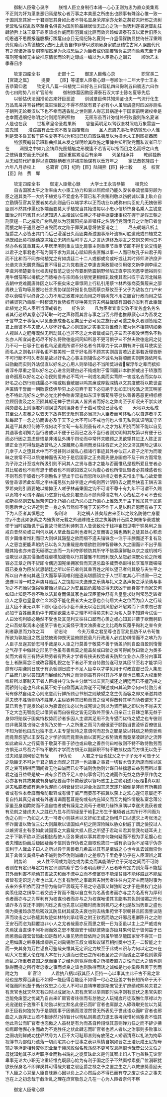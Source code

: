 　　御制人臣儆心录序
　　朕惟人臣立身制行本诸一心心正则为忠为直众美集焉不正则为奸为慝羣恶归焉是故心者万事之本美恶之所由出也顾事有殊涂心惟一致一于国则忘其家一于君则忘其身如此者不特名显身荣邦家亦允赖之矣若夫奸邪之流树党营私怙权乱政卒至身名俱丧为国厉阶葢縁居恒无正心之功一当势利遂昬迷瞀乱狂肆骄矜上昧王章下乖臣谊或作威而聨羽翼或比匪而效奔趋如谭泰石汉以累世旧臣久叨恩遇不思图报逞臆横行跋扈自恣目无纲纪陈名夏则一介竖儒骤防显拔倚任深重赐赉优隆而乃背德植交法罔上此皆自作罪孽以致陨厥身家朕歴稽往古宵人误国代代有之观诸近事复炯鉴昭然足为永戒恐后之为臣者或仍蹈覆辙负主恩而渝素志至于身罹刑宪悔悼无由故推原情状而论列之録成一编以为人臣儆心之训云
　　顺治乙未季春日序















　　钦定四库全书　　　　史部十二
　　御定人臣儆心录　　　　　　职官类二【官箴之属】
　　提要
　　【臣】等谨案人臣儆心録一卷顺治十二年大学士王永吉恭纂仰邀
　　钦定凡八篇一曰植党二曰好名三曰营私四曰徇利五曰骄志六曰作伪七曰附势八曰旷官前有
　　御制序葢因勲臣谭泰石汉大学士陈名夏等先后
　　以骄怙伏法因推论古来奸臣恶迹
　　训诫羣臣俾共知炯鉴也夫一气流行化生万品鸾枭并育谷稗同滋实理数之不得不然故有君子必有小人虽唐虞盛时四凶亦厕名子朝列无论秦汉以下也不幸而遇昏乱之世则匪人得志其祸遂中于国家前明诸权幸是也幸而遇纲纪修明之时则翔阳所照物
　　无匿形虽百计弥缝终归败露则陈名夏诸人是也在我
　　世祖章皇帝圣裁果断
　　睿鉴英明足以驾驭羣材照临万象雷霆一震鬼蜮
　　潜踪虽有佥壬谅不敢复蹈覆辙而
　　圣人虑周先事杜渐防微恐小人惟利是营多昏其智于陈名夏等不以为积愆已稔自取诛夷反以为操术未工别图揜葢因
　　特颁宸翰普示班聨曲推其未发之谋明绘其欲施之策俾共知所聚党而私议者已毕在
　　洞照之中如九金铸鼎先图魑魅之形傥逢不若皆可以指而目之名而呼之山鬼之伎俩自穷而无所逞也
　　国家重熙累洽百有余年
　　列圣相承并
　　乾纲独断从无如前代奸臣得以盗窃魁柄者岂非祖宗贻谋有以垂万年之
　　家法哉乾隆四十六年八月恭校上
　　总纂官【臣】纪昀【臣】陆锡熊【臣】孙士毅
　　总　校官【臣】陆　费　墀












　　钦定四库全书
　　御定人臣儆心録
　　大学士王永吉恭纂
　　植党论
　　自古国家太平之治率由大小臣工协力和衷以熙庶绩乃能久安长泰流誉靡穷顾为臣之道其类不一大约不植党与不爱虚名不营已私不贪贿利敬以饬躬诚以事上耿介自立勤慎莅官其至要者矣若此则品行以端学术以正而功业以成称曰纯臣庻几无媿彼邪臣则不然其作慝也多端而要莫大乎植党当其始进每以小忠小信矫饰身名乘人主锐意圗治之时巧售其术以邀知遇人主推诚以任待之不疑幸据要津事权在握于是假王朝之刑赏逞一已之威灵广树私朋以为羽翼阳托举直错枉之名阴行党同伐异之计附已者誉而援之跻于通显逆已者毁而攻之陷于罪戻其意将使謇谔之士
　　尽去朝端凡析圭担爵之人必皆出其门而后已浸淫日久而匪类渐滋国事渐坏流祸可胜道哉或曰植党之祸既如此矣将踽踽凉凉独立无耦而后可乎古人之言达道终及朋友之交则又何也曰不然亦各权其重耳夫人平居里闬则重友谊比肩事主则重臣节重臣节即不得复论交情是以君子之事君也不茍为同不求为异其心祗知夙夜匪懈以事一人而已故孔子曰君子周而不比和而不同亦何植党之有如虞廷二十二人或都或俞或吁或让其时师师济济庶尹允谐夫岂无朋党而后世不得目之为党若唐之李逢吉秉政擅权引用张文新李训李续之李虞刘栖楚姜治张权舆程昔范之徒分布要剧势震朝野倾陷正直李宗闵恶李徳裕则引用牛僧孺等以排摈之而徳裕亦与宗闵各分朋党更相倾轧致使其君兴叹于去河北贼易去朝中党难而唐祚因之以不振矣宋之章惇罔上行私引用蔡卞林希张商英黄履来之邵周秩上官均等居要地任言责协谋朋奸报复仇怨而蔡京蔡攸至于父子为敌各立门户宋亦以衰嗟乎以终身之心力不用之致君泽民而用之呼朋树党不用之服官行政而用之怙奸嫉贤究乃毒酿一时秽流万世势权有尽唾笑无穷夫何益哉彼有国者亦奚利有此臣哉此植党之风人臣所当深戒者也
　　好名论
　　凡为臣者宜崇实效不宜务虚名务名者其行必矫其意必浮茍取一时之声称而其言与事之当否弗顾也推原厥心以为吾发之于言举之于事但可以见吾志成吾名足矣至于必可见之施行必可埀之永久者则皆贻之君上而彼不与夫使人人尽怀好名之心则国家之实事又将谁倚为戚为休不相闗切如秦人视越人之肥瘠漠然无所动其心岂非不忠之大者哉或曰孔子曰君子疾没世而名不称名亦人所宜尚也茍尽不好名将败徳逾闲罔知所忌不更可惧乎曰不然夫败徳逾闲之徒乃不可一日容于世者也乌足道哉所谓不好名者令其専力于实以期有济于国耳使实至而名从之则名非浮名讵不甚美惟一意于好名而不顾其实则虽言若近正事若近理皆断不可行断不可久者矣是故以好名之心事主则辅佐必不诚名为将顺而实则阴饰依阿名曰劻勷而实则外沽侃直以好名之心用人则举错必不当所奬进者燿浮华之辈而摈抑者淳朴厚重之儒以好名之心进言则建白必不纯或附于雷同而非本肺腑或出于矫激而自命孤髙以好名之心治民则爱养必不笃兴一利或名美而实背除一害或名去而实存以好名之心饬行则践履必不端或粝食敝服以鸣其亷或厚貎深情以文其度彼将以欺世盗声匿情干誉而一朝败露伎俩毕穷上必见弃于君下必见絶于友如王衍殷浩之流其明鉴也不特此充好名之弊必党比矜争贻害深逺如东汉李膺荀昱等徒以善善恶恶更相标榜立顾厨俊及之名至陨其躯无禆于世此其人皆贤者而好名之弊尚至于斯况夫不崇实效纯务虚名上则误君外则误世内则误身者乎于戯可戒也已营私论
　　天地以无私成其至公人君奉之以驭天下故喜怒无毗刑赏必当况为人臣者而可怀私心以自遂者乎夫私每起于一念之防而害必及于天下之大不可以不戒也何也人惟无私则其识明其守坚其道平其衷坦何徳不成何功不立茍一有私则虽有过人之才为私所挠而皆不能以自见其遇事也明知为当行者或以不便于已而已之及不当行者则又明知其故第以有便于已而必行因之意虑昏愦是非淆乱外拂乎舆论而中常怀夫瞻顾之思欲望其进正人陈正言建正业岂可得哉是故营私之人深藏厥心乘间而发往往假正大之论议济其阴险之谋以几幸于人之堕其术中而不觉甚则以彼私心措诸行事迹其外亦似正人君子之所为而暧昧之衷常不可以质鬼神而告天地于是后国家之正务而先便身圗虑不及于四方而常急为子孙之计至或有所汲引则不问其人之贤与愚才之能与否而惟私是视所爱且誉者必其比昵者也不则有恩于彼者也不则欲招致之以为腹心者也所憎且毁者必其疎逺者也不则有怨于彼者也不则勲名才望出于已右而思所以排挤之者也夫惟出于私心故爱憎毁誉乖谬若此如唐之李林甫忌张九龄李适之卢绚则百计阴陷去之而后快喜王鉷吉温罗希奭则引置要地以排抑正人嗟乎林甫秉国之钧不可谓不尊十有九年不可谓不久赐以贡物不可谓不渥而乃恣意行私恐负君恩而不顾尚得谓之有人心哉私之不可不去也如斯矣然则去私当奈何曰化乃褊心祛乃忌心正乃偏心上惟效忠于主下惟加意于民逺则思后世之公评近则爱一身之名节然仰不愧于天俯不怍于人足以酧君恩而有益于天下为人臣者其慎思之
　　徇利论
　　利之祸人甚矣哉古来臣以之败名防徳亡身覆宗不由此如张禹之内殖货财元载之外通赇赂王戎之执筹防计石崇之聚贿争豪或被僇于当时或贻讥于后世故书儆货利诗刺贪人鲁褒致论于钱神崔烈见嘲于铜臭利之当戒自昔然矣或曰利何以祸人至此哉曰利也者利之反而害之隣也循利之徒其处心积虑昕夕圗维者惟利而已大则纵其谿壑之欲而细不遗夫锱铢念一注于丰腴而遂不复有及人之恵岂更能卑躬约已以名义为重哉是故嗜欲胜则神智昏昧久大之圗而计不出乎眉睫其始也亦未尝无砥砺之志而一为利夺即顿防其所守不惜寡廉鲜耻以求之或机械巧设欺世以遂其侵渔或残虐横加戕物以行其饕餮不知罔利既久丛怨必深既众论之所难容必王章之所不贷即令偶逃国宪坐拥家赀而天道忌盈多藏贾祸讵得长享富厚哉嗟嗟既已委身为臣矣试思朝廷之所以任已者何其重百姓之所以望已者何其殷与夫生平之所以自许者何其逺且大而孶孶焉唯利是逐尚堪腼顔立于人世耶度其心不过圗一已之逸豫耳博一时之声势耳贻后人之饶裕耳夫逸豫之乐孰与礼义之髙声势之浮荣孰与事功之不朽贻以饶裕孰若贻以清白之为安且蹈危履险贪得无厌凶于而身害于而家又何如知止知足不辱不殆以洁其身而保其家也故汉臣董仲舒有言皇皇求财利常恐乏匮者庶人之意也皇皇求仁义常恐不能化民者大夫之意也奈何居大夫之位而为庶人之行哉且大臣不亷无以率下则小臣必汚小臣不亷无以治民则风俗必坏层累而下诛求勿已害必加于百姓而患仍中于邦家欲冀太平之理不可得矣夫利之为名人莫不知避今试诟一人曰汝徇利彼必艴然不受也及其见利又往往口鄙而心羡之或心知其非蔽于欲而躬蹈之曰吾姑取焉未必遽至于害也又奚怪乎清文浊质者之比比哉故反覆乎徇利之害令贪利者静思而力改之耳
　　骄志论
　　今夫万乘之君至尊也百官兆民防不从令茍惟所欲为孰能沮之然且兢兢焉仰畏天监俯顾民碞凡行政用人必式协舆情而不之咈乃为人臣子反逞其骄志可乎哉是以人臣之行莫善于敬莫不善于骄盖骄则自盈自盈则惰慢之气存于中傲肆之形见于色虽有善焉莫之能盖矣或曰骄之类可得闻欤曰骄之为类多矣而大者有三有恃夫勲劳者有矜夫才学者有挟夫权势者夫防勲立业亦人臣分内事耳在上者酬庸念旧或改容而礼貎之在下者必不宜自恃勲劳遂可怠其臣节至若才能学问靡有尽期谦则日底于有余骄则日底于不足人臣幸以才学见用于时政宜虚已受人集思广益庶几足以答知遇而展经纶乃矜之而骄则虽有异材其亦不足观也已若夫大权重势维辟所以宰制天下者人臣靖共守法佐主分猷当以庆赏刑威还之朝廷而已不擅乃挟之而骄则何道也凡此者莫不始于自盈而其流弊遂不可殚述或曰其流弊奈何曰恃勲劳者茍有侈然自诩之心则恣意而行鲜所顾忌节制之则觖望之念生优而容之即又渐滋其防扈夫徳不胜骄则功不胜罪人主纵欲矜其旧勲而贳之讵可得哉矜其学而骄者谓天下之莫已若也于是发论必以为嘉谟创法必以为成宪谀之则以为贤而拂之即以为不肖夫天下之大岂无智能足以借资者而自彼视之皆无足取终至佞人日亲正士日踈岂第无益于身抑将贻误于国矣恃权势而骄者多因人主谓其足用不免专望而优待之望之也专彼则曰非我莫胜也待之也优乃又倚一人之所重之而习为倨傲至于颐指当世淩轹百僚彼且不知为骄也曰应也独不念人主专望优待之意谓何而忍负之耶是故以韩信之勲劳骄焉而竟至怨望以王安石之才学骄焉而竟至执拗以窦宪之权势骄焉而竟至凌肆骄之流弊如此故曰人之行莫善于敬莫不善于骄也或曰敬之善奈何曰唯敬则不特不敢恃勲劳而方惧无以尽吾力不特不敢矜才学而方惧无以副厥职不特不敢挟权势而方惧无以免于过夫如是则何骄之有哉
　　作伪论
　　人君之于臣也犹父之于子子无不可告于父之隐臣无不可达于君之情比而观之其道一也故臣之事君一切智术皆无所施而惟以区区之衷可相得而罔间者无他曰诚而已矣不诚则伪伪则计谋日益拙思曰益劳而所以事君之道日益乖是故一诚有余百伪不足人亦何事舍可恃之诚而作无益之伪乎原作伪之心亦各有其故矣或有身居枢要而中怀欺蔽欲以智巧惑主上之聪明遂乃反覆真以默逞夫私臆者或有素承优渥而心惧衰替思以迎合永固其恩宠遂乃颠倒是非而有所弗顾者或有性本柔靡而希防取容或有慑于威严而萎苶不振冀以获上之欢心遂伺意屡迁不复自持其真见者或有外通请谒而苞苴是徇或有内庇知交而互为掩饰情殷私室念薄公家虽至身蹈欺防而不遑自恤者或有躁竞之流茍于进取乃縁饰亷隅以幸遂夫诡获者或有忌刻之徒虑夫人之胜已乃显与而阴诬至于崄之形生于俄顷者此其所行不同而为伪之心则一乃如之人无一可者小则挟术以文奸如王成之伪増户口以邀求上考张汤之怀诈面谩以致位三公大则藏欺以误国如卢杞之阴深险贼以胁众树威丁谓之憸狡过人以嫉贤诳主有臣如此诚国家之大蠧哉大抵人臣之所望于君动曰君其信我勿疑耳夫上之于下孰不欲以至诚相接哉使人臣各秉诚以事其君亦何嫌何疑而不视为手足腹心也者夫惟因伪而后疑因疑而不信则皆作伪者之自取也故曰一诚有余百伪不足嗟乎伪亦奚利于人哉孟子曰人之所以异于禽兽者几希盖以其有是至诚之心也今且去诚而崇伪其于禽兽又奚择乎故不诚则伪不伪则诚纎介之差缪乃千里危乎防乎在人臣深辨之耳
　　附势论
　　夫人性不同或为刚克或为柔克而其能确乎立于天地之间而不可防者则在有定识与定力有定识则其察乎古今者明而辨乎人已者晰有定力则荣辱不能揺其外而利害不能动其衷故夫和而不流中立而不倚富贵不能淫贫贱不能移威武不能屈者皆有定识定力者也此其人岂复有附势之事哉若夫附势者往往内无所主而随时事为去来外多所依而因世俗为俯仰平居既无不易之守遇事又鲜独断之才于是畏权门之赫奕羡仕路之纷华二者交战于胷而不能以自立有为名髙也者而亦与之为名髙有为厚利也者而亦与之为厚利有为权谋也者而亦与之为权谋唯诺其言脂韦其色则谐媚之形也谲诈多方变迁不测则闪烁之衷也先意以迎瞰时而发则机巧之术也是故当势臣之盛也倚为奥援趋承恐后密效其防显树其威及夫衰也则去枯集菀曾不崇朝甚且回面訾议随声而攻击之以弥缝其故迹如林特刘承珪等之附王钦若而助之奸邪吕恵卿陈升之之附王安石而恣为翻覆岂非小人之尤者哉盍亦反而思之既一日为臣虽以主上之严威或有失焉犹当直谏不阿补阙而效之忠不敢自安于缄默彼势臣亦臣耳果何怯于彼何益于已而葸葸曲谨营营趋赴如是哉茍人臣见势而皆依附之则虽毕智尽能国家曾不得其一日之用如唐之韩泰韩煜柳宗元刘禹锡附玉叔文唱和议谋互相推奬中岂无一二智能之士而一失其身为万世诟良可鉴哉夫惟其无定识定力故至于此或曰识与力何以定之曰在明大义在重大伦在植大本在行大道而已使已之所明者圣贤之训而诚正之学也则孰得而乱之所重者君国之猷而臣子之经也则孰得而淆之所植者直方之性而正大之情也则孰得而挠之所行者忠孝之事而贞良之谊也则孰得而诱之诚如是也亦奚畏且羡于势而附之为
　　旷官论
　　人君执八柄以驭其臣人臣持一心以事其主此千古不易之常经也是故得百庸臣不如得一能臣得百能臣不如得一尽心之臣盖才有长短所命于天不可强而同也至于循分效忠之心无人不可以自靖审若是斯庶官无旷庶绩咸熙矣夫君之有庶官也犹天然天有四时以成嵗功人君有庶官以举百职时失序则有愆伏之患官失职岂能免废堕之忧哉乃自古来旷厥官者往往而有怠弛之人玩愒嵗月徒取膴仕厚禄以为光宠遂躭于逸豫不复防励以树立勲名此便已而旷官者也庸鄙之人碌碌取充位以为莫非王臣我何独劳为于是隳国事于因循而泄泄然曾无所表见于世此诿众而旷官者也邪曲之人遐弃正业若不相涉然乃持智计以徇私则弗遗力逮王事埤我惟茍焉塞责不恤其他此背公而旷官者也恣傲之人虽材足有为而髙自矜诩惬其意则殚力任之而不辞少拂抑焉即倦懈心生而故为不克胜任之状此肆志而旷官者也若人者以之治事则多败事以之圗功则鲜成功犹俨然号为人臣不大可耻耶甚则有放荡之人矫语清髙以礼法为拘牵视簿书为鄙俗乃遗落一切而宅其心于世事之表以纵情自娯如晋之王澄阮咸王尼胡母辅之等浮诞相矜废弛职业至于頺风败俗名教荡然不更可叹息痛恨也哉昔公父文伯之母犹知勉其子以考职序业而称书説礼之徒反昧此义是何其智出妇人下也盖秩无论崇卑事无论大小职无论重轻惟克既厥心始为有利于国之臣子不然縻禄素餐尸位溺职犹欲长保身名不即罪戾其可得哉夫君之驭臣爵之禄之予之置之生之凡以教忠奬善励天下人臣之心耳至人臣自昧厥心因以负上之心然后必不得已而有夺之废之诛之之事夫岂在上之初念哉于戯治乱之理在庶官敬忽之几在一心为人臣者奈何不察

　　御定人臣儆心録
